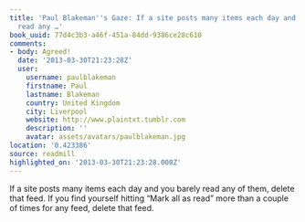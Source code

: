 ```yaml
---
title: 'Paul Blakeman''s Gaze: If a site posts many items each day and you barely
  read any …'
book_uuid: 77d4c3b3-a46f-451a-84dd-9386ce28c610
comments:
- body: Agreed!
  date: '2013-03-30T21:23:28Z'
  user:
    username: paulblakeman
    firstname: Paul
    lastname: Blakeman
    country: United Kingdom
    city: Liverpool
    website: http://www.plaintxt.tumblr.com
    description: ''
    avatar: assets/avatars/paulblakeman.jpg
location: '0.423386'
source: readmill
highlighted_on: '2013-03-30T21:23:28.000Z'
---
```


If a site posts many items each day and you barely read any of them, delete that feed. If you find yourself hitting “Mark all as read” more than a couple of times for any feed, delete that feed.
